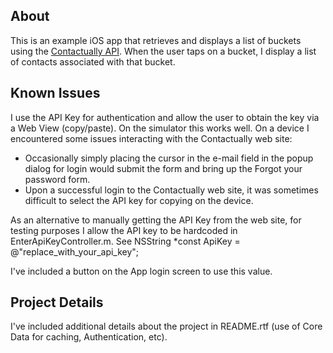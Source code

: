 

## About

This is an example iOS app that retrieves and displays a list of buckets using the [Contactually API](http://developers.contactually.com). When the user taps on a bucket, I display a list of contacts associated with that bucket.


## Known Issues

I use the API Key for authentication and allow the user to obtain the key via a Web View (copy/paste).
On the simulator this works well.  On a device I encountered some issues interacting with the Contactually web site:

  * Occasionally simply placing the cursor in the e-mail field in the popup dialog for login would submit the form 
and bring up the Forgot your password form.
  * Upon a successful login to the Contactually web site, it was sometimes difficult to select the API key for copying on the 
device.

As an alternative to manually getting the API Key from the web site, for testing purposes I allow the API key to be
hardcoded in EnterApiKeyController.m.    See NSString *const ApiKey = @"replace_with_your_api_key";  

I've included a button on the App login screen to use this value.



## Project Details

I've included additional details about the project in README.rtf (use of Core Data for caching, Authentication, etc).


